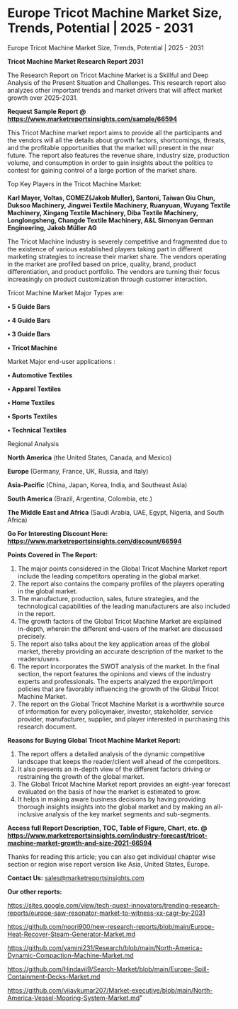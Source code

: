# Europe Tricot Machine Market Size, Trends, Potential | 2025 - 2031
Europe Tricot Machine Market Size, Trends, Potential | 2025 - 2031

<strong>Tricot Machine Market Research Report 2031</strong>

The Research Report on Tricot Machine Market is a Skillful and Deep Analysis of the Present Situation and Challenges. This research report also analyzes other important trends and market drivers that will affect market growth over 2025-2031.

<strong>Request Sample Report @ <a href=https://www.marketreportsinsights.com/sample/66594>https://www.marketreportsinsights.com/sample/66594</a></strong>

This Tricot Machine market report aims to provide all the participants and the vendors will all the details about growth factors, shortcomings, threats, and the profitable opportunities that the market will present in the near future. The report also features the revenue share, industry size, production volume, and consumption in order to gain insights about the politics to contest for gaining control of a large portion of the market share.

Top Key Players in the Tricot Machine Market:

<strong>Karl Mayer, Voltas, COMEZ(Jakob Muller), Santoni, Taiwan Giu Chun, Duksoo Machinery, Jingwei Textile Machinery, Ruanyuan, Wuyang Textile Machinery, Xingang Textile Machinery, Diba Textile Machinery, Longlongsheng, Changde Textile Machinery, A&L Simonyan German Engineering, Jakob Müller AG</strong>

The Tricot Machine Industry is severely competitive and fragmented due to the existence of various established players taking part in different marketing strategies to increase their market share. The vendors operating in the market are profiled based on price, quality, brand, product differentiation, and product portfolio. The vendors are turning their focus increasingly on product customization through customer interaction.

Tricot Machine Market Major Types are:

<strong>• 5 Guide Bars

• 4 Guide Bars

• 3 Guide Bars

• Tricot Machine</strong>

Market Major end-user applications :

<strong>• Automotive Textiles

• Apparel Textiles

• Home Textiles

• Sports Textiles

• Technical Textiles</strong>

Regional Analysis

</u><strong><b>North America</b></strong> (the United States, Canada, and Mexico)

<strong><b>Europe </b></strong>(Germany, France, UK, Russia, and Italy)

<strong><b>Asia-Pacific</b></strong> (China, Japan, Korea, India, and Southeast Asia)

<strong><b>South America</b></strong> (Brazil, Argentina, Colombia, etc.)

<strong><b>The Middle East and Africa</b></strong> (Saudi Arabia, UAE, Egypt, Nigeria, and South Africa)

<strong>Go For Interesting Discount Here: <a href=https://www.marketreportsinsights.com/discount/66594>https://www.marketreportsinsights.com/discount/66594</a></strong>

<strong>Points Covered in The Report:</strong>
<ol>
  <li>The major points considered in the Global Tricot Machine Market report include the leading competitors operating in the global market.</li>
  <li>The report also contains the company profiles of the players operating in the global market.</li>
  <li>The manufacture, production, sales, future strategies, and the technological capabilities of the leading manufacturers are also included in the report.</li>
  <li>The growth factors of the Global Tricot Machine Market are explained in-depth, wherein the different end-users of the market are discussed precisely.</li>
  <li>The report also talks about the key application areas of the global market, thereby providing an accurate description of the market to the readers/users.</li>
  <li>The report incorporates the SWOT analysis of the market. In the final section, the report features the opinions and views of the industry experts and professionals. The experts analyzed the export/import policies that are favorably influencing the growth of the Global Tricot Machine Market.</li>
  <li>The report on the Global Tricot Machine Market is a worthwhile source of information for every policymaker, investor, stakeholder, service provider, manufacturer, supplier, and player interested in purchasing this research document.</li>
</ol>
<strong>Reasons for Buying Global Tricot Machine Market Report:</strong>

<ol>
  <li>The report offers a detailed analysis of the dynamic competitive landscape that keeps the reader/client well ahead of the competitors.</li>
  <li>It also presents an in-depth view of the different factors driving or restraining the growth of the global market.</li>
  <li>The Global Tricot Machine Market report provides an eight-year forecast evaluated on the basis of how the market is estimated to grow.</li>
  <li>It helps in making aware business decisions by having providing thorough insights insights into the global market and by making an all-inclusive analysis of the key market segments and sub-segments.</li>
</ol>
<strong>Access full Report Description, TOC, Table of Figure, Chart, etc. @ <a href=https://www.marketreportsinsights.com/industry-forecast/tricot-machine-market-growth-and-size-2021-66594>https://www.marketreportsinsights.com/industry-forecast/tricot-machine-market-growth-and-size-2021-66594</a></strong>


Thanks for reading this article; you can also get individual chapter wise section or region wise report version like Asia, United States, Europe.

<strong>Contact Us:</strong>
sales@marketreportsinsights.com

<strong>Our other reports:</strong>

<a href=https://sites.google.com/view/tech-quest-innovators/trending-research-reports/europe-saw-resonator-market-to-witness-xx-cagr-by-2031>https://sites.google.com/view/tech-quest-innovators/trending-research-reports/europe-saw-resonator-market-to-witness-xx-cagr-by-2031</a>

<a href=https://github.com/noori900/new-research-reports/blob/main/Europe-Heat-Recover-Steam-Generator-Market.md>https://github.com/noori900/new-research-reports/blob/main/Europe-Heat-Recover-Steam-Generator-Market.md</a>

<a href=https://github.com/yamini231/Research/blob/main/North-America-Dynamic-Compaction-Machine-Market.md>https://github.com/yamini231/Research/blob/main/North-America-Dynamic-Compaction-Machine-Market.md</a>

<a href=https://github.com/Hindavii9/Search-Market/blob/main/Europe-Spill-Containment-Decks-Market.md>https://github.com/Hindavii9/Search-Market/blob/main/Europe-Spill-Containment-Decks-Market.md</a>

<a href=https://github.com/vijaykumar207/Market-executive/blob/main/North-America-Vessel-Mooring-System-Market.md>https://github.com/vijaykumar207/Market-executive/blob/main/North-America-Vessel-Mooring-System-Market.md</a>"
